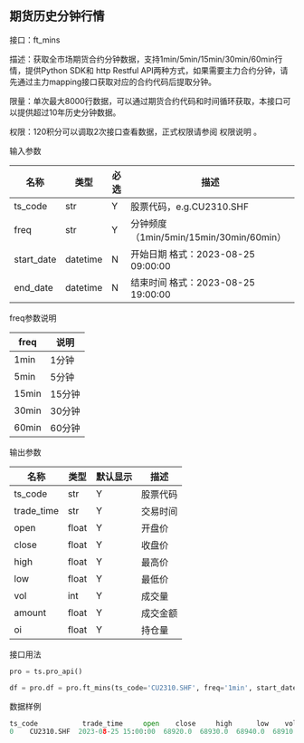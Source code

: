 ## 期货历史分钟行情

接口：ft_mins

描述：获取全市场期货合约分钟数据，支持1min/5min/15min/30min/60min行情，提供Python SDK和 http Restful API两种方式，如果需要主力合约分钟，请先通过主力mapping接口获取对应的合约代码后提取分钟。

限量：单次最大8000行数据，可以通过期货合约代码和时间循环获取，本接口可以提供超过10年历史分钟数据。

权限：120积分可以调取2次接口查看数据，正式权限请参阅 权限说明  。

输入参数

| 名称 | 类型 | 必选 | 描述 |
| --- | --- | --- | --- |
| ts_code | str | Y | 股票代码，e.g.CU2310.SHF |
| freq | str | Y | 分钟频度（1min/5min/15min/30min/60min） |
| start_date | datetime | N | 开始日期 格式：2023-08-25 09:00:00 |
| end_date | datetime | N | 结束时间 格式：2023-08-25 19:00:00 |

freq参数说明

| freq | 说明 |
| --- | --- |
| 1min | 1分钟 |
| 5min | 5分钟 |
| 15min | 15分钟 |
| 30min | 30分钟 |
| 60min | 60分钟 |

输出参数

| 名称 | 类型 | 默认显示 | 描述 |
| --- | --- | --- | --- |
| ts_code | str | Y | 股票代码 |
| trade_time | str | Y | 交易时间 |
| open | float | Y | 开盘价 |
| close | float | Y | 收盘价 |
| high | float | Y | 最高价 |
| low | float | Y | 最低价 |
| vol | int | Y | 成交量 |
| amount | float | Y | 成交金额 |
| oi | float | Y | 持仓量 |

接口用法

```python
pro = ts.pro_api()

df = pro.df = pro.ft_mins(ts_code='CU2310.SHF', freq='1min', start_date='2023-08-25 09:00:00', end_date='2023-08-25 19:00:00')
```

数据样例

```python
ts_code           trade_time     open    close     high      low    vol       amount        oi
0    CU2310.SHF  2023-08-25 15:00:00  68920.0  68930.0  68940.0  68910.0  373.0  128543250.0  146733.0
```